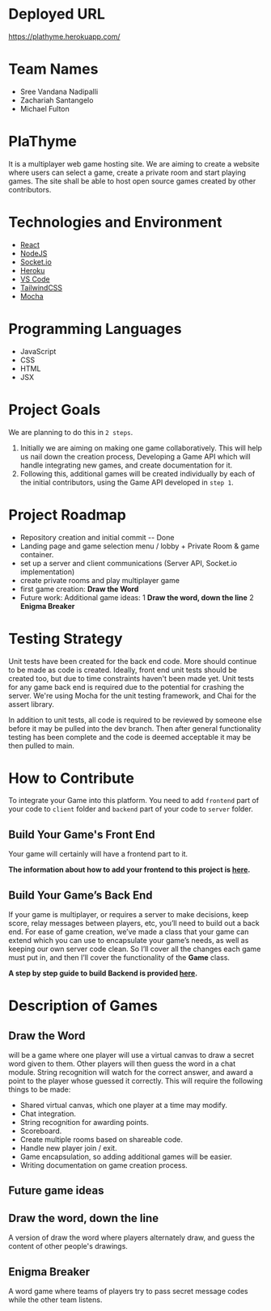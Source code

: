# Deployed URL
https://plathyme.herokuapp.com/

# Team Names
* Sree Vandana Nadipalli
* Zachariah Santangelo
* Michael Fulton

# PlaThyme
It is a multiplayer web game hosting site. We are aiming to create a website where users can select a game, create a private room and start playing games. The site shall be able to host open source games created by other contributors. 

# Technologies and Environment
* [React](https://reactjs.org/docs/getting-started.html)
* [NodeJS](https://nodejs.org/en/docs/)
* [Socket.io](https://socket.io/docs/v4)
* [Heroku](https://www.heroku.com/) 
* [VS Code](https://code.visualstudio.com/)
* [TailwindCSS](https://tailwindcss.com/docs/guides/create-react-app)
* [Mocha](https://mochajs.org/)

# Programming Languages
* JavaScript
* CSS
* HTML
* JSX

# Project Goals
We are planning to do this in `2 steps`. 
1. Initially we are aiming on making one game collaboratively. This will help us nail down the creation process, Developing a Game API which will handle integrating new games, and create documentation for it. 
2. Following this, additional games will be created individually by each of the initial contributors, using the Game API developed in `step 1`.

# Project Roadmap
* Repository creation and initial commit -- Done
* Landing page and game selection menu / lobby + Private Room & game container.
* set up a server and client communications (Server API, Socket.io implementation)
* create private rooms and play multiplayer game
* first game creation: __Draw the Word__
* Future work: Additional game ideas: 
  1 __Draw the word, down the line__
  2 __Enigma Breaker__

# Testing Strategy
Unit tests have been created for the back end code. More should continue to be made as code is created. Ideally, front end unit tests should be created too, but due to time constraints haven't been made yet. Unit tests for any game back end is required due to the potential for crashing the server. We're using Mocha for the unit testing framework, and Chai for the assert library.

In addition to unit tests, all code is required to be reviewed by someone else before it may be pulled into the dev branch. Then after general functionality testing has been complete and the code is deemed acceptable it may be then pulled to main.

# __How to Contribute__
 To integrate your Game into this platform. You need to add `frontend` part of your code to `client` folder and `backend` part of your code to `server` folder.  
## __Build Your Game's Front End__
Your game will certainly will have a frontend part to it. 

__The information about how to add your frontend to this project is [here](https://github.com/PlaThyme/PlaThyme/tree/Dev/client/README.md).__

## __Build Your Game’s Back End__
If your game is multiplayer, or requires a server to make decisions, keep score, relay messages between players, etc, you’ll need to build out a back end. For ease of game creation, we’ve made a class that your game can extend which you can use to encapsulate your game’s needs, as well as keeping our own server code clean. So I’ll cover all the changes each game must put in, and then I’ll cover the functionality of the __Game__ class.

__A step by step guide to build Backend is provided [here](https://github.com/PlaThyme/PlaThyme/tree/Dev/server/README.md).__

# Description of Games

## __Draw the Word__ 
will be a game where one player will use a virtual canvas to draw a secret word given to them. Other players will then guess the word in a chat module. String recognition will watch for the correct answer, and award a point to the player whose guessed it correctly. This will require the following things to be made:
* Shared virtual canvas, which one player at a time may modify.
* Chat integration.
* String recognition for awarding points.
* Scoreboard.
* Create multiple rooms based on shareable code.
* Handle new player join / exit.
* Game encapsulation, so adding additional games will be easier.
* Writing documentation on game creation process.

## __Future game ideas__
## __Draw the word, down the line__
A version of draw the word where players alternately draw, and guess the content of other people's drawings.

## __Enigma Breaker__
A word game where teams of players try to pass secret message codes while the other team listens.


